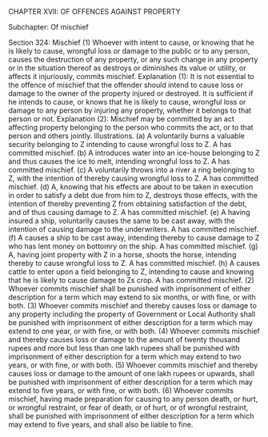 CHAPTER XVII: OF OFFENCES AGAINST PROPERTY

Subchapter: Of mischief

Section 324: Mischief
(1) Whoever with intent to cause, or knowing that he is likely to cause, wrongful loss or damage to the public or to any person, causes the destruction of any property, or any such change in any property or in the situation thereof as destroys or diminishes its value or utility, or affects it injuriously, commits mischief.
Explanation (1): It is not essential to the offence of mischief that the offender should intend to cause loss or damage to the owner of the property injured or destroyed. It is sufficient if he intends to cause, or knows that he is likely to cause, wrongful loss or damage to any person by injuring any property, whether it belongs to that person or not.
Explanation (2): Mischief may be committed by an act affecting property belonging to the person who commits the act, or to that person and others jointly.
Illustrations.
(a) A voluntarily burns a valuable security belonging to Z intending to cause wrongful loss to Z. A has committed mischief. (b) A introduces water into an ice-house belonging to Z and thus causes the ice to melt, intending wrongful loss to Z. A has committed mischief. (c) A voluntarily throws into a river a ring belonging to Z, with the intention of thereby causing wrongful loss to Z. A has committed mischief. (d) A, knowing that his effects are about to be taken in execution in order to satisfy a debt due from him to Z, destroys those effects, with the intention of thereby preventing Z from obtaining satisfaction of the debt, and of thus causing damage to Z. A has committed mischief. (e) A having insured a ship, voluntarily causes the same to be cast away, with the intention of causing damage to the underwriters. A has committed mischief. (f) A causes a ship to be cast away, intending thereby to cause damage to Z who has lent money on bottomry on the ship. A has committed mischief. (g) A, having joint property with Z in a horse, shoots the horse, intending thereby to cause wrongful loss to Z. A has committed mischief. (h) A causes cattle to enter upon a field belonging to Z, intending to cause and knowing that he is likely to cause damage to Zs crop. A has committed mischief. (2) Whoever commits mischief shall be punished with imprisonment of either description for a term which may extend to six months, or with fine, or with both. (3) Whoever commits mischief and thereby causes loss or damage to any property including the property of Government or Local Authority shall be punished with imprisonment of either description for a term which may extend to one year, or with fine, or with both. (4) Whoever commits mischief and thereby causes loss or damage to the amount of twenty thousand rupees and more but less than one lakh rupees shall be punished with imprisonment of either description for a term which may extend to two years, or with fine, or with both. (5) Whoever commits mischief and thereby causes loss or damage to the amount of one lakh rupees or upwards, shall be punished with imprisonment of either description for a term which may extend to five years, or with fine, or with both.
(6) Whoever commits mischief, having made preparation for causing to any person death, or hurt, or wrongful restraint, or fear of death, or of hurt, or of wrongful restraint, shall be punished with imprisonment of either description for a term which may extend to five years, and shall also be liable to fine.

